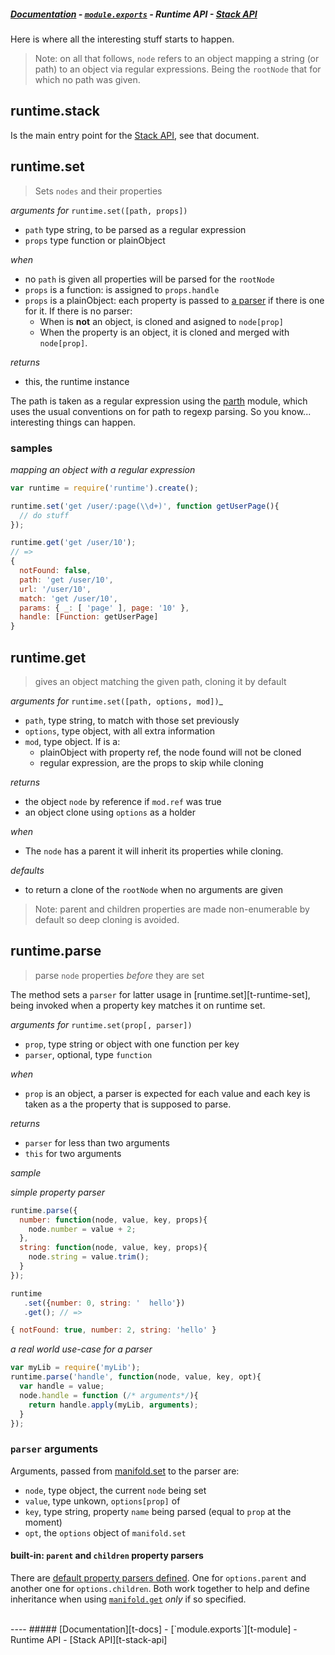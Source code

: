 ##### [Documentation][t-docs] - [`module.exports`][t-module] - Runtime API - [Stack API][t-stack-api]

Here is where all the interesting stuff starts to happen.

> Note: on all that follows, `node` refers to an object mapping a string (or path) to an object via regular expressions. Being the `rootNode` that for which
no path was given.

## runtime.stack

Is the main entry point for the [Stack API][t-stack-api], see that document.

## runtime.set
> Sets `nodes` and their properties

_arguments for_ `runtime.set([path, props])`
- `path` type string, to be parsed as a regular expression
- `props` type function or plainObject

_when_
- no `path` is given all properties will be parsed for the `rootNode`
- `props` is a function: is assigned to `props.handle`
- `props` is a plainObject: each property is passed to [a parser][x-runtime-parse] if there is one for it. If there is no parser:
  - When is **not** an object, is cloned and asigned to `node[prop]`
  - When the property is an object, it is cloned and merged with `node[prop]`.

_returns_
- this, the runtime instance

The path is taken as a regular expression using the  [parth](http://github.com/stringparser/parth) module, which uses the usual conventions on for path to regexp parsing. So you know... interesting things can happen.

### samples

_mapping an object with a regular expression_
```js
var runtime = require('runtime').create();

runtime.set('get /user/:page(\\d+)', function getUserPage(){
  // do stuff
});

runtime.get('get /user/10');
// =>
{
  notFound: false,
  path: 'get /user/10',
  url: '/user/10',
  match: 'get /user/10',
  params: { _: [ 'page' ], page: '10' },
  handle: [Function: getUserPage]
}
```

## runtime.get
> gives an object matching the given path, cloning it by default

_arguments for_ `runtime.set([path, options, mod])`_
- `path`, type string, to match with those set previously
- `options`, type object, with all extra information
- `mod`, type object. If is a:
  - plainObject with property ref, the node found will not be cloned
  - regular expression, are the props to skip while cloning

_returns_
- the object `node` by reference if `mod.ref` was true
- an object clone using `options` as a holder

_when_
- The `node` has a parent it will inherit its properties while cloning.

_defaults_
- to return a clone of the `rootNode` when no arguments are given

> Note: parent and children properties are made non-enumerable by default so deep cloning is avoided.

## runtime.parse
> parse `node` properties _before_ they are set

The method sets a `parser` for latter usage in [runtime.set][t-runtime-set], being invoked when a property key matches it on runtime set.

_arguments for_ `runtime.set(prop[, parser])`
 - `prop`, type string or object with one function per key
 - `parser`, optional, type `function`

_when_
- `prop` is an object, a parser is expected for each value and each key is taken as a the property that is supposed to parse.

_returns_
 - `parser` for less than two arguments
 - `this` for two arguments

_sample_

_simple property parser_

```js
runtime.parse({
  number: function(node, value, key, props){
    node.number = value + 2;
  },
  string: function(node, value, key, props){
    node.string = value.trim();
  }
});

runtime
   .set({number: 0, string: '  hello'})
   .get(); // =>

{ notFound: true, number: 2, string: 'hello' }

```

_a real world use-case for a parser_
```js
var myLib = require('myLib');
runtime.parse('handle', function(node, value, key, opt){
  var handle = value;
  node.handle = function (/* arguments*/){
    return handle.apply(myLib, arguments);
  }
});
```

### `parser` arguments

Arguments, passed from [manifold.set](#manifoldsetpath-props) to the parser are:
 - `node`, type object, the current `node` being set
 - `value`, type unkown, `options[prop]` of
 - `key`, type string, property `name` being parsed (equal to `prop` at the moment)
 - `opt`, the `options` object of `manifold.set`


#### built-in: `parent` and `children` property parsers

There are [default property parsers defined](./lib/defaultParsers.js). One for `options.parent` and another one for `options.children`. Both work together to help and define inheritance when using [`manifold.get`](#manifoldgetpath-options-mod) _only_ if so specified.


<br>
----
##### [Documentation][t-docs] - [`module.exports`][t-module] - Runtime API - [Stack API][t-stack-api]

<!--
  x-: is for just a link
  t-: is for doc's toc
-->

[t-docs]: ./readme.md
[t-module]: ./module.md
[t-stack-api]: ./stack-api.md
[t-runtime-api]: ./runtime-api.md

[x-manifold]: http://github.com/stringparser/manifold
[x-runtime-set]: http://github.com/stringparser/manifold
[x-runtime-get]: http://github.com/stringparser/manifold#manifoldgetpath-options-mod
[x-runtime-parse]: http://github.com/stringparser/manifold#manifoldparseprop-parser
